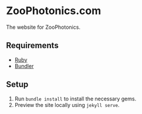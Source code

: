 # ZooPhotonics.com

The website for ZooPhotonics.

## Requirements

- [Ruby](https://www.ruby-lang.org/en/)
- [Bundler](https://bundler.io)

## Setup

1. Run `bundle install` to install the necessary gems.
2. Preview the site locally using `jekyll serve`.